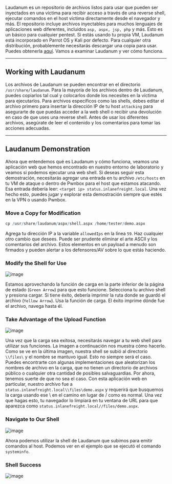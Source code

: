 Laudanum es un repositorio de archivos listos para usar que pueden ser inyectados en una víctima para recibir acceso a través de una reverse shell, ejecutar comandos en el host víctima directamente desde el navegador y más. El repositorio incluye archivos inyectables para muchos lenguajes de aplicaciones web diferentes, incluidos `asp, aspx, jsp, php` y más. Esto es un básico para cualquier pentest. Si estás usando tu propia VM, Laudanum está incorporado en Parrot OS y Kali por defecto. Para cualquier otra distribución, probablemente necesitarás descargar una copia para usar. Puedes obtenerla [aquí](https://github.com/jbarcia/Web-Shells/tree/master/laudanum). Vamos a examinar Laudanum y ver cómo funciona.

---

## Working with Laudanum

Los archivos de Laudanum se pueden encontrar en el directorio `/usr/share/laudanum`. Para la mayoría de los archivos dentro de Laudanum, puedes copiarlos tal cual y colocarlos donde los necesites en la víctima para ejecutarlos. Para archivos específicos como las shells, debes editar el archivo primero para insertar la dirección IP de tu host `attacking` para asegurarte de que puedas acceder a la web shell o recibir una devolución en caso de que uses una reverse shell. Antes de usar los diferentes archivos, asegúrate de leer el contenido y los comentarios para tomar las acciones adecuadas.

---

## Laudanum Demonstration

Ahora que entendemos qué es Laudanum y cómo funciona, veamos una aplicación web que hemos encontrado en nuestro entorno de laboratorio y veamos si podemos ejecutar una web shell. Si deseas seguir esta demostración, necesitarás agregar una entrada en tu archivo `/etc/hosts` en tu VM de ataque o dentro de Pwnbox para el host que estamos atacando. Esa entrada debería leer: `<target ip> status.inlanefreight.local`. Una vez hecho esto, puedes jugar y explorar esta demostración siempre que estés en la VPN o usando Pwnbox.

### Move a Copy for Modification

```r
cp /usr/share/laudanum/aspx/shell.aspx /home/tester/demo.aspx
```

Agrega tu dirección IP a la variable `allowedIps` en la línea `59`. Haz cualquier otro cambio que desees. Puede ser prudente eliminar el arte ASCII y los comentarios del archivo. Estos elementos en un payload a menudo son firmados y pueden alertar a los defensores/AV sobre lo que estás haciendo.

### Modify the Shell for Use

![image](https://academy.hackthebox.com/storage/modules/115/modify-shell.png)

Estamos aprovechando la función de carga en la parte inferior de la página de estado (`Green Arrow`) para que esto funcione. Selecciona tu archivo shell y presiona cargar. Si tiene éxito, debería imprimir la ruta donde se guardó el archivo (`Yellow Arrow`). Usa la función de carga. El éxito imprime dónde fue el archivo, navega hasta él.

### Take Advantage of the Upload Function

![image](https://academy.hackthebox.com/storage/modules/115/laud-upload.png)

Una vez que la carga sea exitosa, necesitarás navegar a tu web shell para utilizar sus funciones. La imagen a continuación nos muestra cómo hacerlo. Como se ve en la última imagen, nuestra shell se subió al directorio `\\files\` y el nombre se mantuvo igual. Esto no siempre será el caso. Puedes encontrarte con algunas implementaciones que aleatorizan los nombres de archivo en la carga, que no tienen un directorio de archivos público o cualquier otra cantidad de posibles salvaguardias. Por ahora, tenemos suerte de que no sea el caso. Con esta aplicación web en particular, nuestro archivo fue a `status.inlanefreight.local\\files\demo.aspx` y requerirá que busquemos la carga usando ese \ en el camino en lugar de / como es normal. Una vez que hagas esto, tu navegador lo limpiará en tu ventana de URL para que aparezca como `status.inlanefreight.local//files/demo.aspx`.

### Navigate to Our Shell

![image](https://academy.hackthebox.com/storage/modules/115/laud-nav.png)

Ahora podemos utilizar la shell de Laudanum que subimos para emitir comandos al host. Podemos ver en el ejemplo que se ejecutó el comando `systeminfo`.

### Shell Success

![image](https://academy.hackthebox.com/storage/modules/115/laud-success.png)